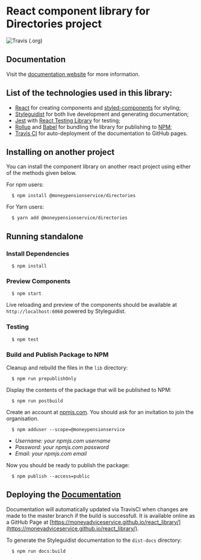 # React component library for Directories project
![Travis (.org)](https://img.shields.io/travis/moneyadviceservice/react_library)

## Documentation
Visit the [documentation website](https://moneyadviceservice.github.io/react_library/) for more information.

## List of the technologies used in this library:

- [React](https://reactjs.org/) for creating components and [styled-components](https://www.styled-components.com/) for styling;
- [Styleguidist](https://react-styleguidist.js.org/) for both live development and generating documentation;
- [Jest](https://jestjs.io/) with [React Testing Library](https://testing-library.com/docs/react-testing-library/intro) for testing;
- [Rollup](https://rollupjs.org/guide/en/) and [Babel](https://babeljs.io/) for bundling the library for publishing to [NPM](https://www.npmjs.com/);
- [Travis CI](https://travis-ci.org/) for auto-deployment of the documentation to GitHub pages.

## Installing on another project
You can install the component library on another react project using either of the methods given below.

For npm users:
```shell
  $ npm install @moneypensionservice/directories
```
For Yarn users:

```shell
  $ yarn add @moneypensionservice/directories
```

## Running standalone

### Install Dependencies
```shell
  $ npm install
```

### Preview Components
```shell
  $ npm start
```
Live reloading and preview of the components should be available at `http://localhost:6060` powered by Styleguidist.

### Testing
```shell
  $ npm test
```

### Build and Publish Package to NPM
Cleanup and rebuild the files in the `lib` directory:
```shell
  $ npm run prepublishOnly
```
Display the contents of the package that will be published to NPM:
```shell
  $ npm run postbuild
```

Create an account at [npmjs.com](https://www.npmjs.com/signup). You should ask for an invitation to join the organisation.
```shell
  $ npm adduser --scope=@moneypensionservice
```
 - _Username: your npmjs.com username_
 - _Password: your npmjs.com password_
 - _Email: your npmjs.com email_

Now you should be ready to publish the package:
```shell
  $ npm publish --access=public
```

## Deploying the [Documentation](https://moneyadviceservice.github.io/react_library/)
Documentation will automatically updated via TravisCI when changes are made to the master branch if the build is successfull. It is available online as a GitHub Page at [https://moneyadviceservice.github.io/react_library/](https://moneyadviceservice.github.io/react_library/).

To generate the Styleguidist documentation to the `dist-docs` directory:
```shell
  $ npm run docs:build
```
